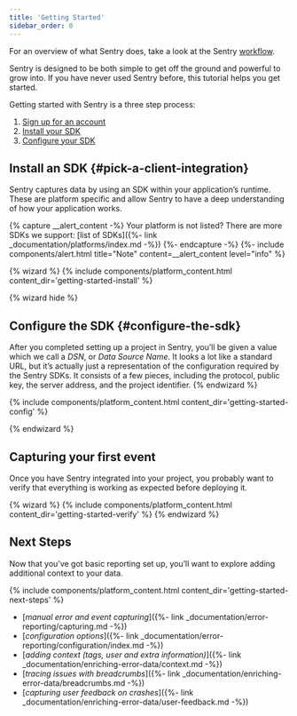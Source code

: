 ```yaml
---
title: 'Getting Started'
sidebar_order: 0
---
```


For an overview of what Sentry does, take a look at the Sentry [workflow](https://blog.sentry.io/2018/03/06/the-sentry-workflow).

Sentry is designed to be both simple to get off the ground and powerful to grow into. If you have never used Sentry before, this tutorial helps you get started.

Getting started with Sentry is a three step process:

1.  [Sign up for an account](https://sentry.io/signup/)
2.  [Install your SDK](#pick-a-client-integration)
2.  [Configure your SDK](#configure-the-sdk)

## Install an SDK {#pick-a-client-integration}

Sentry captures data by using an SDK within your application’s runtime. These are platform specific and allow Sentry to have a deep understanding of how your application works.

{% capture __alert_content -%}
Your platform is not listed?  There are more SDKs we support: [list of SDKs]({%- link _documentation/platforms/index.md -%})
{%- endcapture -%}
{%- include components/alert.html
  title="Note"
  content=__alert_content
  level="info"
%}

{% wizard %}
{% include components/platform_content.html content_dir='getting-started-install' %}

{% wizard hide %}
## Configure the SDK {#configure-the-sdk}

After you completed setting up a project in Sentry, you’ll be given a value which we call a _DSN_, or _Data Source Name_. It looks a lot like a standard URL, but it’s actually just a representation of the configuration required by the Sentry SDKs. It consists of a few pieces, including the protocol, public key, the server address, and the project identifier.
{% endwizard %}

{% include components/platform_content.html content_dir='getting-started-config' %}

{% endwizard %}

## Capturing your first event

Once you have Sentry integrated into your project, you probably want to verify that everything is working as expected before deploying it.

{% wizard %}
{% include components/platform_content.html content_dir='getting-started-verify' %}
{% endwizard %}

## Next Steps

Now that you’ve got basic reporting set up, you’ll want to explore adding additional context to your data.

{% include components/platform_content.html content_dir='getting-started-next-steps' %}
-   [_manual error and event capturing_]({%- link _documentation/error-reporting/capturing.md -%})
-   [_configuration options_]({%- link _documentation/error-reporting/configuration/index.md -%})
-   [_adding context (tags, user and extra information)_]({%- link _documentation/enriching-error-data/context.md -%})
-   [_tracing issues with breadcrumbs_]({%- link _documentation/enriching-error-data/breadcrumbs.md -%})
-   [_capturing user feedback on crashes_]({%- link _documentation/enriching-error-data/user-feedback.md -%})
